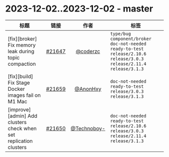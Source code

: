 # 2023-12-02..2023-12-02 - master
| 标题 | 链接 | 作者 | 标签 |
| - | :--: | :--: | - |
| [fix][broker] Fix memory leak during topic compaction | [#21647](https://github.com/apache/pulsar/pull/21647) | [@coderzc](https://github.com/coderzc) | `type/bug` `component/broker` `doc-not-needed` `ready-to-test` `release/2.10.6` `release/3.0.3` `release/2.11.4` `release/3.1.3`  | 
| [fix][build] Fix Stage Docker images fail on M1 Mac | [#21659](https://github.com/apache/pulsar/pull/21659) | [@AnonHxy](https://github.com/AnonHxy) | `doc-not-needed` `ready-to-test` `release/3.0.3` `release/3.1.3`  | 
| [improve][admin] Add clusters check when set replication clusters | [#21650](https://github.com/apache/pulsar/pull/21650) | [@Technoboy-](https://github.com/Technoboy-) | `doc-not-needed` `ready-to-test` `release/2.10.6` `release/3.0.3` `release/2.11.4` `release/3.1.3`  | 
